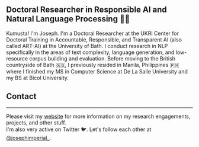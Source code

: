 ## Doctoral Researcher in Responsible AI and Natural Language Processing 🧑‍💻

Kumusta!  I'm Joseph. I'm a Doctoral Researcher at the UKRI Center for Doctoral Training in Accountable, Responsible, and Transparent AI (also called ART-AI) at the University of Bath. I conduct research in NLP specifically in the areas of text complexity, language generation, and low-resource corpus building and evaluation. Before moving to the British countryside of Bath 🇬🇧, I previously resided in Manila, Philippines 🇵🇭 where I finished my MS in Computer Science at De La Salle University and my BS at Bicol University.

## Contact
---
Please visit my [website](https://www.josephimperial.com/) for more information on my research engagements, projects, and other stuff. <br>
I'm also very active on Twitter 🐦. Let's follow each other at [@josephimperial_](https://twitter.com/josephimperial_).

<!--
**imperialite/imperialite** is a ✨ _special_ ✨ repository because its `README.md` (this file) appears on your GitHub profile.

Here are some ideas to get you started:

- 🔭 I’m currently working on ...
- 🌱 I’m currently learning ...
- 👯 I’m looking to collaborate on ...
- 🤔 I’m looking for help with ...
- 💬 Ask me about ...
- 📫 How to reach me: ...
- 😄 Pronouns: ...
- ⚡ Fun fact: ...
-->
